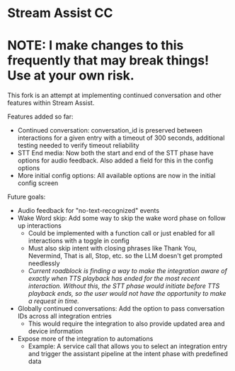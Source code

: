 # Stream Assist CC

# NOTE: I make changes to this frequently that may break things! Use at your own risk.

This fork is an attempt at implementing continued conversation and other features within Stream Assist.

Features added so far:
* Continued conversation: conversation_id is preserved between interactions for a given entry with a timeout of 300 seconds, additional testing needed to verify timeout reliability
* STT End media: Now both the start and end of the STT phase have options for audio feedback. Also added a field for this in the config options
* More initial config options: All available options are now in the initial config screen

Future goals:
* Audio feedback for "no-text-recognized" events
* Wake Word skip: Add some way to skip the wake word phase on follow up interactions
   * Could be implemented with a function call or just enabled for all interactions with a toggle in config
   * Must also skip intent with closing phrases like Thank You, Nevermind, That is all, Stop, etc. so the LLM doesn't get prompted needlessly
   * *Current roadblock is finding a way to make the integration aware of exactly when TTS playback has ended for the most recent interaction. Without this, the STT phase would initiate before TTS playback ends, so the user would not have the opportunity to make a request in time.*
* Globally continued conversations: Add the option to pass conversation IDs across all integration entries
   * This would require the integration to also provide updated area and device information
* Expose more of the integration to automations
  * Example: A service call that allows you to select an integration entry and trigger the assistant pipeline at the intent phase with predefined data

